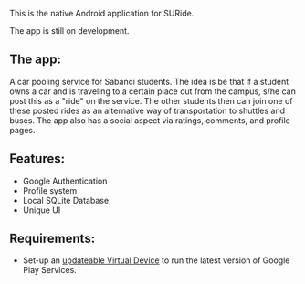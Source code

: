 This is the native Android application for SURide.

The app is still on development.

## The app:
A car pooling service for Sabanci students. The idea is be that if a student owns a car and is traveling to a certain place out from the campus, s/he can post this as a "ride" on the service. The other students then can join one of these posted rides as an alternative way of transportation to shuttles and buses. The app also has a social aspect via ratings, comments, and profile pages. 

## Features:
* Google Authentication
* Profile system
* Local SQLite Database
* Unique UI

## Requirements:
* Set-up an [updateable Virtual Device](https://stackoverflow.com/a/48934272/8214875) to run the latest version of Google Play Services.